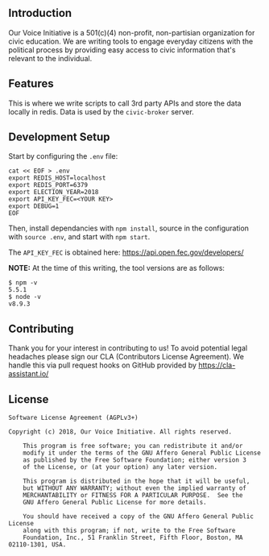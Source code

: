 ## Introduction

Our Voice Initiative is a 501(c)(4) non-profit, non-partisian organization for civic education. We are writing tools to engage everyday citizens with the political process by providing easy access to civic information that's relevant to the individual.

## Features

This is where we write scripts to call 3rd party APIs and store the data locally in redis. Data is used by the `civic-broker` server.

## Development Setup

Start by configuring the `.env` file:

    cat << EOF > .env
    export REDIS_HOST=localhost
    export REDIS_PORT=6379
    export ELECTION_YEAR=2018
    export API_KEY_FEC=<YOUR KEY>
    export DEBUG=1
    EOF

Then, install dependancies with `npm install`, source in the configuration with `source .env`, and start with `npm start`.

The `API_KEY_FEC` is obtained here: https://api.open.fec.gov/developers/

**NOTE:** At the time of this writing, the tool versions are as follows:

    $ npm -v
    5.5.1
    $ node -v
    v8.9.3

## Contributing

Thank you for your interest in contributing to us! To avoid potential legal headaches please sign our CLA (Contributors License Agreement). We handle this via pull request hooks on GitHub provided by https://cla-assistant.io/

## License

	Software License Agreement (AGPLv3+)
	
	Copyright (c) 2018, Our Voice Initiative. All rights reserved.

        This program is free software; you can redistribute it and/or
        modify it under the terms of the GNU Affero General Public License
        as published by the Free Software Foundation; either version 3
        of the License, or (at your option) any later version.

        This program is distributed in the hope that it will be useful,
        but WITHOUT ANY WARRANTY; without even the implied warranty of
        MERCHANTABILITY or FITNESS FOR A PARTICULAR PURPOSE.  See the
        GNU Affero General Public License for more details.

        You should have received a copy of the GNU Affero General Public License
        along with this program; if not, write to the Free Software
        Foundation, Inc., 51 Franklin Street, Fifth Floor, Boston, MA 02110-1301, USA.

